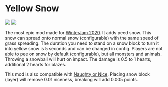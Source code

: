 # Yellow Snow
[![](https://cf.way2muchnoise.eu/420856.svg?badge_style=flat)](https://www.curseforge.com/minecraft/mc-mods/yellow-snow)  [![](https://img.shields.io/github/issues-raw/MelanX/yellow-snow?style=flat-square)](https://github.com/MelanX/yellow-snow)

The most epic mod made for [WinterJam 2020](https://www.curseforge.com/minecraft/modpacks/mmds-winterjam-2020). It
adds peed snow. This snow can spread onto normal snow (configurable) with the same speed of grass spreading. The 
duration you need to stand on a snow block to turn it into yellow snow is 5 seconds and can be changed in config.
Players are not able to pee on snow by default (configurable), but all monsters and animals.
Throwing a snowball will hurt on impact. The damage is 0.5 to 1 hearts, additional 2 hearts for blazes.

This mod is also compatible with [Naughty or Nice](https://www.curseforge.com/minecraft/mc-mods/naughty-or-nice). 
Placing snow block (layer) will remove 0.01 niceness, breaking will add 0.005 points.
